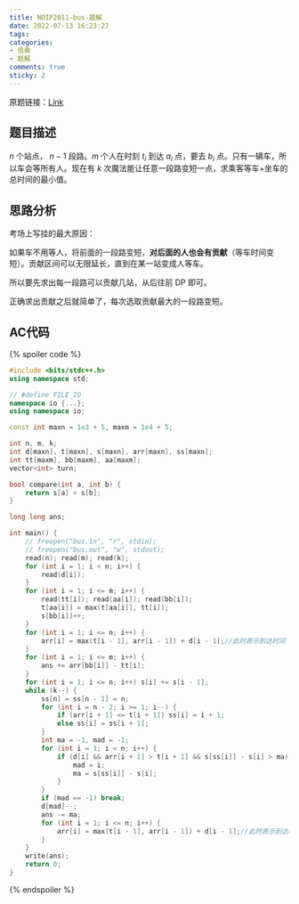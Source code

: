 ```yaml
---
title: NOIP2011-bus-题解
date: 2022-07-13 16:23:27
tags:
categories:
- 信奥
- 题解
comments: true
sticky: 2
---
```

原题链接：[Link](https://www.luogu.com.cn/problem/P1315)

<!-- more -->
## 题目描述

$n$ 个站点， $n - 1$ 段路。$m$ 个人在时刻 $t_i$ 到达 $a_i$ 点，要去 $b_i$ 点。只有一辆车，所以车会等所有人。现在有 $k$ 次魔法能让任意一段路变短一点，求乘客等车+坐车的总时间的最小值。 

## 思路分析

考场上写挂的最大原因：

如果车不用等人，将前面的一段路变短，**对后面的人也会有贡献**（等车时间变短）。贡献区间可以无限延长，直到在某一站变成人等车。

所以要先求出每一段路可以贡献几站，从后往前 DP 即可。

正确求出贡献之后就简单了，每次选取贡献最大的一段路变短。

## AC代码

{% spoiler code %}

```cpp
#include <bits/stdc++.h>
using namespace std;

// #define FILE_IO
namespace io {...};
using namespace io;

const int maxn = 1e3 + 5, maxm = 1e4 + 5;

int n, m, k;
int d[maxn], t[maxn], s[maxn], arr[maxn], ss[maxn];
int tt[maxm], bb[maxm], aa[maxm];
vector<int> turn;

bool compare(int a, int b) {
    return s[a] > s[b];
}

long long ans;

int main() {
    // freopen("bus.in", "r", stdin);
    // freopen("bus.out", "w", stdout);
    read(n); read(m); read(k);
    for (int i = 1; i < n; i++) {
        read(d[i]);
    }
    for (int i = 1; i <= m; i++) {
        read(tt[i]); read(aa[i]); read(bb[i]);
        t[aa[i]] = max(t[aa[i]], tt[i]);
        s[bb[i]]++;
    }
    for (int i = 1; i <= n; i++) {
        arr[i] = max(t[i - 1], arr[i - 1]) + d[i - 1];//此时表示到达时间
    }
    for (int i = 1; i <= m; i++) {
        ans += arr[bb[i]] - tt[i];
    }
    for (int i = 1; i <= n; i++) s[i] += s[i - 1];
    while (k--) {
        ss[n] = ss[n - 1] = n;
        for (int i = n - 2; i >= 1; i--) {
            if (arr[i + 1] <= t[i + 1]) ss[i] = i + 1;
            else ss[i] = ss[i + 1];
        }
        int ma = -1, mad = -1;
        for (int i = 1; i < n; i++) {
            if (d[i] && arr[i + 1] > t[i + 1] && s[ss[i]] - s[i] > ma) {
                mad = i;
                ma = s[ss[i]] - s[i];
            }
        }
        if (mad == -1) break;
        d[mad]--;
        ans -= ma;
        for (int i = 1; i <= n; i++) {
            arr[i] = max(t[i - 1], arr[i - 1]) + d[i - 1];//此时表示到达时间
        }
    }
    write(ans);
    return 0;
}
```

{% endspoiler %}
